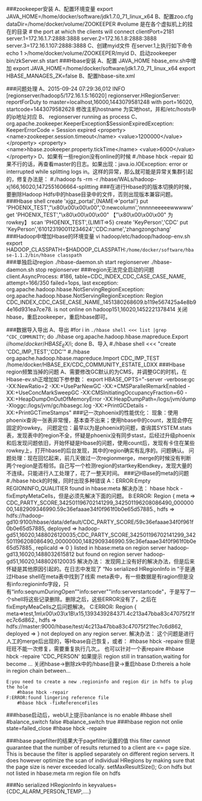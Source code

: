 ###zookeeper安装
	A、配置环境变量
			export JAVA_HOME=/home/docker/software/jdk1.7.0_71_linux_x64
	B、配置zoo.cfg
		dataDir=/home/docker/volume/ZOOKEEPER
		#volume 是在各个虚拟机上的挂在的目录
		# the port at which the clients will connect
		clientPort=2181
		server.1=172.16.1.7:2888:3888
		server.2=172.16.1.8:2888:3888
		server.3=172.16.1.107:2888:3888
	C、创建myid文件
		在server.1上执行如下命令		
		echo 1 >/home/docker/volume/ZOOKEEPER/myid
	D、启动zookeeper
		bin/zkServer.sh start
###Hbase安装
	A、配置 JAVA_HOME
		hbase_env.sh中增加
			export JAVA_HOME=/home/docker/software/jdk1.7.0_71_linux_x64
			export HBASE_MANAGES_ZK=false
	B、配置hbase-site.xml
	
###问题处理
	A、2015-09-24 07:29:36,012 INFO  [regionserver/hadoop5/172.16.1.5:16020] regionserver.HRegionServer: reportForDuty to master=localhost,16000,1443079581248 with port=16020, startcode=1443079582628
	修改主机hostname 为实地host，并和/etc/hosts中的ip地址对应
 	B、 regionserver running as process
	C、org.apache.zookeeper.KeeperException$SessionExpiredException: KeeperErrorCode = Session expired
		 <property>
                      <name>zookeeper.session.timeout</name>
                      <value>1200000</value>
                   </property>
                   <property>
                      <name>hbase.zookeeper.property.tickTime</name>
                      <value>6000</value>
                   </property>
	D、如果有一些region没有online的时候
		#./hbase hbck -repair
		如果不行的话，再查看master的日志。如果出现：java.io.IOException: error or interrupted while splitting logs in。这样的异常，那么就可能是异常关集群引起的，修复办法是：
		#./hadoop fs -rm -r /hbase/WALs/hadoop-xj166,16020,1472551606664-splitting
###在进行Hbase的的版本切换的时候，要删除Hadoop Hdfs中的hbase目录中的文件，否则出现版本兼容问题。
###Hbase shell
	create  'xjgz_portal',{NAME=>'portal'}
	put 'PHOENIX_TEST',"\x80\x00\x00\x00",'0:newcolumn','nnnnneeeeewwwww'
	get 'PHOENIX_TEST',"\x80\x00\x00\x00"	【"\x80\x00\x00\x00" 为rowkey】
	scan 'PHOENIX_TEST',{LIMIT=>5}
	create 'KeyPerson','CDC'
	put 'KeyPerson','610123190011234624','CDC:name','zhangzongchang'
###Hadoop中增加Hbase的环境变量
	vi hadoop/etc/hadoop/hadoop-env.sh
	export HADOOP_CLASSPATH=$HADOOP_CLASSPATH:`/home/docker/software/hbase-1.1.2/bin/hbase classpath`	
###单独启动region
	./hbase-daemon.sh start regionserver
	./hbase-daemon.sh stop regionserver
###region无法完全启动的问题
	client.AsyncProcess: #186, table=CDC_INDEX_CDC_CASE_CASE_NAME, attempt=166/350 failed=1ops, last exception: org.apache.hadoop.hbase.NotServingRegionException: org.apache.hadoop.hbase.NotServingRegionException: Region CDC_INDEX_CDC_CASE_CASE_NAME,,1451380268609.b119e567425a4e8b94e16d931ea7ce78. is not online on hadoop151,16020,1452221378414
	关闭hbase，重启zookeeper，重启hbase即可。

###数据导入导出
	A、导出
	#for i in `./hbase shell <<< list |grep ^CDC_COMMUNITY`; do ./hbase org.apache.hadoop.hbase.mapreduce.Export $i /home/docker/HBASE_EX/$i; done
	B、导入
	#./hbase shell <<< "create 'CDC_IMP_TEST','CDC'"
	#./hbase org.apache.hadoop.hbase.mapreduce.Import CDC_IMP_TEST /home/docker/HBASE_EX/CDC_COMMUNITY_ESTATE_LDXX
###Hbase region频繁当掉的问题
	A、需要修改GC默认的为CMS，并调整GC的时机，在Hbase-ev.sh正增加如下参参数：
	export HBASE_OPTS="-server -verbose:gc -XX:NewRatio=2 -XX:+UseParNewGC -XX:+CMSParallelRemarkEnabled -XX:+UseConcMarkSweepGC -XX:CMSInitiatingOccupancyFraction=60 -XX:+HeapDumpOnOutOfMemoryError -XX:HeapDumpPath=/logs/jvm/dump -Xloggc:/logs/jvm/gc/hbasegc.log -XX:+PrintGCDetails -XX:+PrintGCTimeStamps"
###记一次phoenix的性能优化：
	现象：使用phoenix查询一张表非常慢，基本查不出来；使用hbase中的count，发现会停在固定的rowkey。
	问题定位：最早以为是phoenix的问题，查询其SYSTEM.stats表，发现表中的region不全，怀疑是phoenix没有同步stast，后经过升级phoenix和后发现问题依旧，开始怀疑是Hbase的问题，使用count后，发现有卡住在某些rowkey上，打开hbase的后台发现，其中的region确实有乱序的。问题确认。
	问题处理：现在回忆起来，前几天做过一次regionmerge，merge的时候没有判断两个region是否相邻。自己写一个检测region的startkey和endkey，发现大量的不连续。只能进行人工处理了，花了一整天时间。
###记HBase的meta的问题
	#./hbase hbck的时候，同时出现多种错误
	A：ERROR:Empty REGIONINFO_QUALITIER found in hbase:meta 
		解决办法：
		hbase hbck -fixEmptyMetaCells，但是必须先解决下面的问题。
	B:ERROR: Region { meta => CDC_PARTY_SCORE,342501196702141299_342501196208086490_00000000,1482909346990.59c36efaaae34f0f961f0b0e65d57885., hdfs => hdfs://hadoop-gd10:9100/hbase/data/default/CDC_PARTY_SCORE/59c36efaaae34f0f961f0b0e65d57885, deployed => hadoop-gd51,16020,1488026120035;CDC_PARTY_SCORE,342501196702141299_342501196208086490_00000000,1482909346990.59c36efaaae34f0f961f0b0e65d57885., replicaId => 0 } listed in hbase:meta on region server hadoop-gd13,16020,1488032615812 but found on region server hadoop-gd51,16020,1488026120035
		解决办法：
		发现网上没有好的解决办法，但是后来怀疑是其他原因引起的。在日志中发现了 “No serialized HRegionInfo in ”于是通过Hbase shell在meta表中找到了线索
		meta表中，有一些数据是有ragion但是没有info:regioninfo字段，只有“info:seqnumDuringOpen”"info:server""info:serverstartcode"，于是写了一个shell将这些记录删除。删除之后，这些ERROR没有了，之后在 fixEmptyMeaCells之后问题解决。
	C:ERROR: Region { meta=>test,1m\x00\x03\x1B\x15,1393439284371.4c213a47bba83c47075f21fec7c6d862., hdfs => hdfs://master:9000/hbase/test/4c213a47bba83c47075f21fec7c6d862, deployed =>  } not deployed on any region server.
		解决办法：
		这个问题是进行人工的merge后出现的，等Hbase自己恢复，或者：
		#hbase hbck -repaire
		但是旺旺不能一次修复，需要重复执行几次,。
		也可以针对一个表repaire
		#hbase hbck -repaire 'CDC_PERSON'
		如果提示 region still in transation,waiting for become ...
		关闭hbase->删除zk中的/hbase目录->重启hbase
	D:thereis a hole in region chain between...

	E:you need to create a new .regioninfo and region dir in hdfs to plug the hole
		#hbase hbck -repair
	F:ERROR:found lingering reference file
		#hbase hbck -fixReferenceFiles
###hbase启动后，webUI上提示banlance is no enable
		#hbase shell
		#balance_switch false
		#balance_switch true
###hbase region not onlie state=failed_close
	#hbase hbck -repaire

###hbase pagefilter的结果大于pagefilter设置的值
	this filter cannot guarantee that the number of results returned to a client are <= page size. This is because the filter is applied separately on different region servers. It does however optimize the scan of individual HRegions by making sure that the page size is never exceeded locally.
	setMaxResultSize();
	G:on hdfs but not listed in hbase:meta
	rm region file on hdfs

###No serialized HRegionInfo in keyvalues={CDC_ALARM_PERSON_TEMP,....}
	
